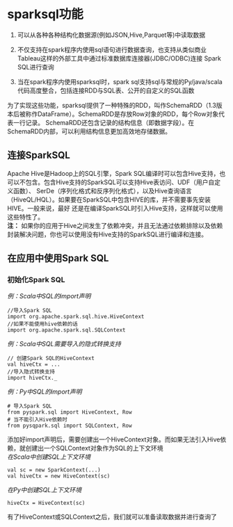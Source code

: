 # sparksql功能
1. 可以从各种各种结构化数据源(例如JSON,Hive,Parquet等)中读取数据  

2. 不仅支持在spark程序内使用sql语句进行数据查询，也支持从类似商业Tableau这样的外部工具中通过标准数据库连接器(JDBC/ODBC)连接
   Spark SQL进行查询  
   
3. 当在spark程序内使用sparksql时，spark sql支持sql与常规的Py/java/scala代码高度整合，包括连接RDD与SQL表、公开的自定义的SQL函数

为了实现这些功能，sparksql提供了一种特殊的RDD，叫作SchemaRDD（1.3版本后被称作DataFrame）。SchemaRDD是存放Row对象的RDD，每个Row对象代表一行记录。
SchemaRDD还包含记录的结构信息（即数据字段）。在SchemaRDD内部，可以利用结构信息更加高效地存储数据。  
## 连接SparkSQL
Apache Hive是Hadoop上的SQL引擎，Spark SQL编译时可以包含Hive支持，也可以不包含。包含Hive支持的SparkSQL可以支持Hive表访问、UDF（用户自定义函数）、
SerDe（序列化格式和反序列化格式），以及Hive查询语言（HiveQL/HQL）。如果要在SparkSQL中包含HIVE的库，并不需要事先安装HIVE。一般来说，最好
还是在编译SparkSQL时引入Hive支持，这样就可以使用这些特性了。  
**注：** 如果你的应用于Hive之间发生了依赖冲突，并且无法通过依赖排除以及依赖封装解决问题，你也可以使用没有Hive支持的SparkSQL进行编译和连接。
## 在应用中使用Spark SQL
### 初始化Spark SQL
*例：Scala中SQL的import声明*
```
//导入Spark SQL
import org.apache.spark.sql.hive.HiveContext
//如果不能使用hive依赖的话
import org.apache.spark.sql.SQLContext
```
*例：Scala中SQL需要导入的隐式转换支持*
```
// 创建Spark SQL的HiveContext
val hiveCtx = ...
//导入隐式转换支持
import hiveCtx._
```
*例：Py中SQL的import声明*
```
# 导入Spark SQL
from pyspark.sql import HiveContext, Row
# 当不能引入Hive依赖时
from pysqpark.sql import SQLContext, Row
```
添加好import声明后，需要创建出一个HiveContext对象。而如果无法引入Hive依赖，就创建出一个SQLContext对象作为SQL的上下文环境  
*在Scala中创建SQL上下文环境*
```
val sc = new SparkContext(...)
val hiveCtx = new HiveContext(sc)
```
*在Py中创建SQL上下文环境*
```
hiveCtx = HiveContext(sc)
```
有了HiveContext或SQLContext之后，我们就可以准备读取数据并进行查询了
